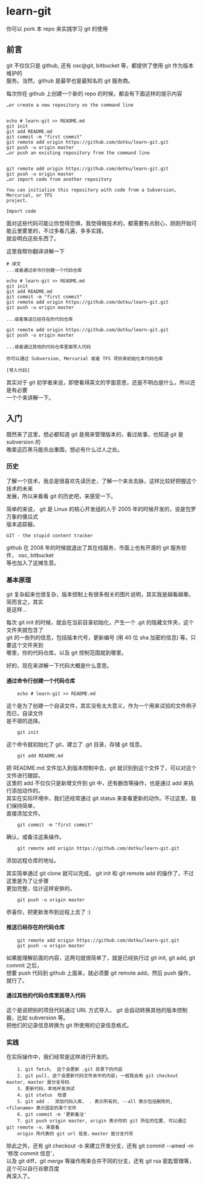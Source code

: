 # learn-git
你可以 pork 本 repo 来实践学习 git 的使用  
  
## 前言
git 不仅仅只是 github, 还有 osc@git, bitbucket 等，都提供了使用 git 作为版本维护的  
服务。当然，github 是最早也是最知名的 git 服务商。

每次你在 github 上创建一个新的 repo 的时候，都会有下面这样的提示内容  
  
    …or create a new repository on the command line
    
    
    echo # learn-git >> README.md
    git init
    git add README.md
    git commit -m "first commit"
    git remote add origin https://github.com/dotku/learn-git.git
    git push -u origin master
    …or push an existing repository from the command line
    
    
    git remote add origin https://github.com/dotku/learn-git.git
    git push -u origin master
    …or import code from another repository
    
    You can initialize this repository with code from a Subversion, Mercurial, or TFS  
    project.
    
    Import code

面对这些代码可能让你觉得恐惧，我觉得做技术的，都需要有点耐心，刚刚开始可能云里雾里的，不过多看几遍，多多实践，  
就会明白这些东西了。  
  
这里我帮你翻译讲解一下  

    # 译文
    ...或者通过命令行创建一个代码仓库
    
    echo # learn-git >> README.md
    git init
    git add README.md
    git commit -m "first commit"
    git remote add origin https://github.com/dotku/learn-git.git
    git push -u origin master
    
    ...或者推送已经存在的代码仓库
    
    git remote add origin https://github.com/dotku/learn-git.git
    git push -u origin master
    
    ...或者通过其他的代码仓库里面导入代码
    
    你可以通过 Subversion, Mercurial 或者 TFS 项目来初始化本代码仓库
    
    [导入代码]

其实对于 git 初学者来说，即使看得英文的字面意思，还是不明白是什么，所以还是有必要  
一个个来讲解一下。

## 入门

既然来了这里，想必都知道 git 是用来管理版本的，看过故事，也知道 git 是 subversion 的  
晚辈这匹黑马能杀出重围，想必有什么过人之处。  

### 历史

了解一个技术，我总是很喜欢先读历史，了解一个来龙去脉，这样比较好把握这个技术的未来  
发展，所以来看看 git 的历史吧，来感受一下。  
  
简单的来说， git 是 Linux 的核心开发组的人于 2005 年的时候开发的，说是包罗万象的傻瓜式  
版本追踪器。

    GIT - the stupid content tracker

github 在 2008 年的时候就退出了其在线服务，市面上也有开源的 git 服务软件， osc, bitbucket  
等也加入了这摊生意。

### 基本原理  
  
git 复杂起来也很复杂，版本控制上有很多相关的图片说明，其实我是越看越晕。简而言之，其实  
是这样...  
  
每次 git init 的时候，就会在当前目录初始化，产生一个 .git 的隐藏文件夹，这个文件夹就包含了  
git 的一些列的信息，包括版本代号，更新编号 (用 40 位 sha 加密的信息) 等。只要这个文件夹到  
哪里，你的代码仓库，以及 git 控制范围就到哪里。  
  
好的，现在来讲解一下代码大概是什么意思。
  
#### 通过命令行创建一个代码仓库
  
        echo # learn-git >> README.md

这个是为了创建一个自读文件，其实没有太大意义，作为一个用来试验的文件例子而已，自读文件  
是不错的选择。

        git init

这个命令就初始化了 git，建立了 .git 目录，存储 git 信息。

        git add README.md

把 README.md 文件加入到版本控制中去，git 就识别到这个文件了，可以对这个文件进行跟踪。  
这里的 add 不仅仅只是新增文件到 git 中，还有删改等操作，也是通过 add 来执行添加动作的。  
其实在实际环境中，我们还经常通过 git status 来查看更新的动作。不过这里，我们保持简单，  
直接添加文件。

        git commit -m "first commit"

确认，或备注这条操作。

        git remote add origin https://github.com/dotku/learn-git.git

添加远程仓库的地址。  
  
其实简单通过 git clone 就可以完成， git init 和 git remote add 的操作了，不过这里是为了让步骤  
更加完整，估计这样安排的。  

        git push -u origin master 

恭喜你，把更新发布到远程上去了 :)

#### 推送已经存在的代码仓库
  
        git remote add origin https://github.com/dotku/learn-git.git
        git push -u origin master

如果能理解前面的内容，这两句就很简单了，就是已经执行过 git init, git add, git commit 之后，  
想要 push 代码到 github 上面来，就必须要 git remote add，然后 push 操作，就行了。
  
#### 通过其他的代码仓库里面导入代码

这个是说把别的项目代码通过 URL 方式导入， git 会自动转换其他的版本控制器，比如 subversion 等。  
把他们的记录信息转换为 git 所使用的记录信息格式。

### 实践  
  
在实际操作中，我们经常是这样进行开发的。

        1. git fetch， 这个会更新 .git 目录下的内容
        2. git pull, 这个会更新代码文件夹中的内容; 一般我会用 git checkout master, master 是分支号码
        3. 更新代码，本地开发测试
        4. git status  检查
        5. git add .  添加代码入库， . 表示所有的, --all 表示包括删除的, <filename> 表示固定的某个文件
        6. git commit -m '更新备注'
        7. git push origin master, origin 表示你的 git 所在的位置, 可以通过 git remote -v，来查看 
        origin 所代表的 git url 信息，master 是分支代号

除此之外，还有 git checkout -b 来建立开发分支，还有 git commit --amed -m '修改 commit 信息'，  
以及 git diff，git merge 等操作用来合并不同的分支，还有 git rsa 密匙管理等，这个可以自行谷歌百度  
再深入了。
